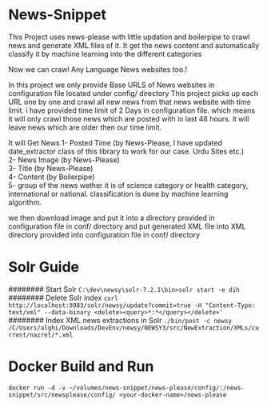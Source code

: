 # News-Snippet
This Project uses news-please with little updation and boilerpipe to crawl news and generate XML files of it. 
It get the news content and automatically classify it by machine learning into the different categories

Now we can crawl Any Language News websites too.!

In this project we only provide Base URLS of News websites in configuration file located under config/ directory
This project picks up each URL one by one and crawl all new news from that news website with time limit. 
i have provided time limit of 2 Days in configuration file. which means it will only crawl those news which are posted with in last 48 hours.
it will leave news which are older then our time limit.

It will Get News 
1- Posted Time (by News-Please, I have updated date_extractor class of this library to work for our case. Urdu Sites etc.)  
2- News Image (by News-Please)  
3- Title (by News-Please)  
4- Content (by Boilerpipe)  
5- group of the news wether it is of science category or health category, international or national. classification is done by machine learning algorithm.  

we then download image and put it into a directory provided in configuration file in conf/ directory
and put generated XML file into XML directory provided into configuration file in conf/ directory

# Solr Guide
######## Start Solr
	`C:\dev\newsy\solr-7.2.1\bin>solr start -e dih`
######## Delete Solr index
	`curl http://localhost:8983/solr/newsy/update?commit=true -H "Content-Type: text/xml" --data-binary <delete><query>*:*</query></delete>'` 
######## Index XML news extractions  in Solr
	`./bin/post -c newsy /C/Users/alghi/Downloads/DevEnv/newsy/NEWSY3/src/NewExtraction/XMLs/current/nazret/*.xml`
	
# Docker Build and Run	
	
	docker run -d -v ~/volumes/news-snippet/news-please/config/:/news-snippet/src/newsplease/config/ <your-docker-name>/news-please